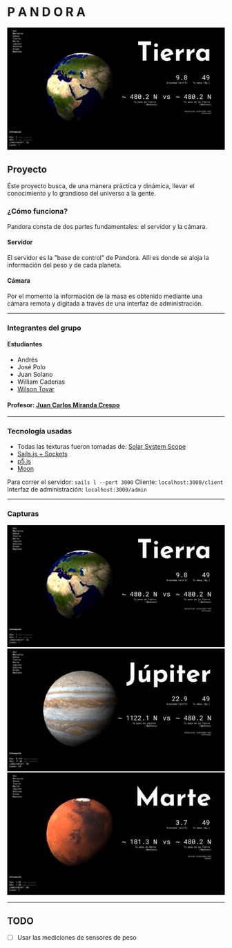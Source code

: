# P A N D O R A

![Earth](https://github.com/krthr/pandora/blob/master/assets/images/screenshots/earth.png?raw=true)

## Proyecto

Éste proyecto busca, de una manera práctica y dinámica, llevar el conocimiento y lo grandioso del universo a la gente.

### ¿Cómo funciona?

Pandora consta de dos partes fundamentales: el servidor y la cámara.

#### Servidor

El servidor es la "base de control" de Pandora. Allí es donde se aloja la información del peso y de cada planeta.

#### Cámara

Por el momento la información de la masa es obtenido mediante una cámara remota y digitada a través de una interfaz de administración.

---

### Integrantes del grupo

#### Estudiantes

- Andrés
- José Polo
- Juan Solano
- William Cadenas
- [Wilson Tovar](http://github.com/krthr)

#### Profesor: [Juan Carlos Miranda Crespo](https://www.uninorte.edu.co/web/departamento-de-fisica/profesores?p_p_id=InformacionDocenteUninorte2_WAR_InformacionDocenteV3&docenteID=72125558)

---

### Tecnología usadas

- Todas las texturas fueron tomadas de: [Solar System Scope](https://www.solarsystemscope.com/textures)
- [Sails.js + Sockets](http://sailsjs.com)
- [p5.js](https://p5js.org)
- [Moon](http://moonjs.ga)

Para correr el servidor: `sails l --port 3000`
Cliente: `localhost:3000/client`
Interfaz de administración: `localhost:3000/admin`

---

### Capturas

![](https://github.com/krthr/pandora/blob/master/assets/images/screenshots/earth.png?raw=true)
![](https://github.com/krthr/pandora/blob/master/assets/images/screenshots/jupiter.png?raw=true)
![](https://github.com/krthr/pandora/blob/master/assets/images/screenshots/mars.png?raw=true)

---

## TODO

- [ ] Usar las mediciones de sensores de peso